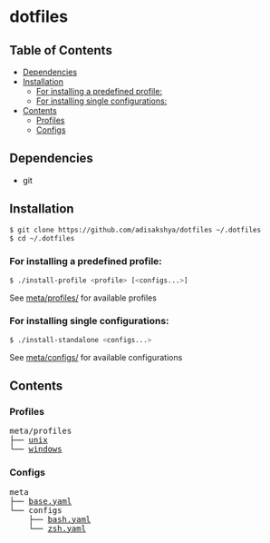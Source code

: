 # dotfiles

## Table of Contents
<!-- TOC GFM -->

- [Dependencies](#dependencies)
- [Installation](#installation)
    - [For installing a predefined profile:](#for-installing-a-predefined-profile)
    - [For installing single configurations:](#for-installing-single-configurations)
- [Contents](#contents)
    - [Profiles](#profiles)
    - [Configs](#configs)

<!-- /TOC -->

## Dependencies
- git

## Installation

```bash
$ git clone https://github.com/adisakshya/dotfiles ~/.dotfiles
$ cd ~/.dotfiles
```

### For installing a predefined profile:

```bash
$ ./install-profile <profile> [<configs...>]
```
See [meta/profiles/](./meta/profiles) for available profiles

### For installing single configurations:

```bash
$ ./install-standalone <configs...>
```
See [meta/configs/](./meta/configs) for available configurations

## Contents

### Profiles
<pre>
meta/profiles
├── <a href="./meta/profiles/unix" title="unix">unix</a>
└── <a href="./meta/profiles/windows" title="windows">windows</a>
</pre>

### Configs
<pre>
meta
├── <a href="./meta/base.yaml" title="base.yaml">base.yaml</a>
└── configs
    ├── <a href="./meta/configs/bash.yaml" title="bash.yaml">bash.yaml</a>
    └── <a href="./meta/configs/zsh.yaml" title="zsh.yaml">zsh.yaml</a>
</pre>
